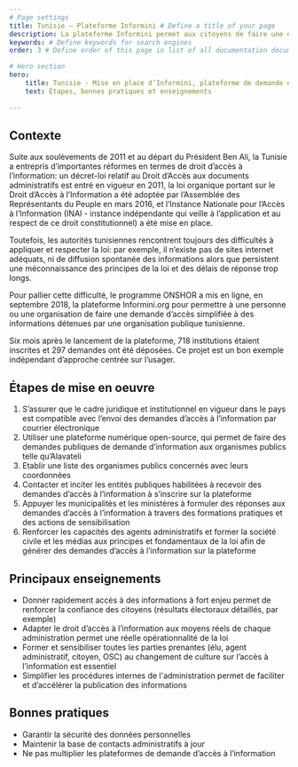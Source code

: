 ```yaml
---
# Page settings
title: Tunisie — Plateforme Informini # Define a title of your page
description: La plateforme Informini permet aux citoyens de faire une demande d’accès simplifiée à des informations détenues par une organisation publique tunisienne. # Define a description of your page
keywords: # Define keywords for search engines
order: 3 # Define order of this page in list of all documentation documents

# Hero section
hero:
    title: Tunisie - Mise en place d’Informini, plateforme de demande d’accès à l’information
    text: Étapes, bonnes pratiques et enseignements
    
---
```


## Contexte

Suite aux soulèvements de 2011 et au départ du Président Ben Ali, la Tunisie a entrepris d’importantes réformes en termes de droit d’accès à l’information: un décret-loi relatif au Droit d’Accès aux documents administratifs est entré en vigueur en 2011, la loi organique portant sur le Droit d’Accès à l’Information a été adoptée par l’Assemblée des Représentants du Peuple en mars 2016, et l’Instance Nationale pour l’Accès à l’Information (INAI - instance indépendante qui veille à l’application et au respect de ce droit constitutionnel) a été mise en place.

Toutefois, les autorités tunisiennes rencontrent toujours des difficultés à appliquer et respecter la loi: par exemple, il n’existe pas de sites internet adéquats, ni de diffusion spontanée des informations alors que persistent une méconnaissance des principes de la loi et des délais de réponse trop longs.

Pour pallier cette difficulté, le programme ONSHOR a mis en ligne, en septembre 2018, la plateforme Informini.org pour permettre à une personne ou une organisation de faire une demande d’accès simplifiée à des informations détenues par une organisation publique tunisienne. 

Six mois après le lancement de la plateforme, 718 institutions étaient inscrites et 297 demandes ont été déposées. Ce projet est un bon exemple indépendant d’approche centrée sur l’usager.

## Étapes de mise en oeuvre  

1. S’assurer que le cadre juridique et institutionnel en vigueur dans le pays est compatible avec l’envoi des demandes d’accès à l’information par courrier électronique
2. Utiliser une plateforme numérique open-source, qui permet de faire des demandes publiques de demande d’information aux organismes publics telle qu’Alavateli
3. Etablir une liste des organismes publics concernés avec leurs coordonnées
4. Contacter et inciter les entités publiques habilitées à recevoir des demandes d’accès à l’information à s’inscrire sur la plateforme
5. Appuyer les municipalités et les ministères à formuler des réponses aux demandes d’accès à l’information à travers des formations pratiques et des actions de sensibilisation
6. Renforcer les capacités des agents administratifs et former la société civile et les médias aux principes et fondamentaux de la loi afin de générer des demandes d’accès à l’information sur la plateforme

## Principaux enseignements  

* Donner rapidement accès à des informations à fort enjeu permet de renforcer la confiance des citoyens (résultats électoraux détaillés, par exemple) 
* Adapter le droit d’accès à l’information aux moyens réels de chaque administration permet une réelle opérationnalité de la loi
* Former et sensibiliser toutes les parties prenantes (élu, agent administratif, citoyen, OSC) au changement de culture sur l’accès à l’information est essentiel
* Simplifier les procédures internes de l'administration permet de faciliter et d’accélérer la publication des informations

## Bonnes pratiques

* Garantir la sécurité des données personnelles
* Maintenir la base de contacts administratifs à jour
* Ne pas multiplier les plateformes de demande d’accès à l’information
